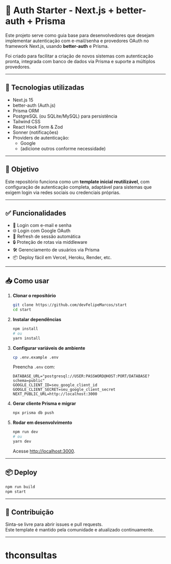 # 🔐 Auth Starter - Next.js + better-auth + Prisma

Este projeto serve como guia base para desenvolvedores que desejam implementar autenticação com e-mail/senha e provedores OAuth no framework Next.js, usando **better-auth** e Prisma.

Foi criado para facilitar a criação de novos sistemas com autenticação pronta, integrada com banco de dados via Prisma e suporte a múltiplos provedores.

---

## 🚀 Tecnologias utilizadas

- Next.js 15
- better-auth (Auth.js)
- Prisma ORM
- PostgreSQL (ou SQLite/MySQL) para persistência
- Tailwind CSS
- React Hook Form & Zod
- Sonner (notificações)
- Providers de autenticação:
  - Google
  - (adicione outros conforme necessidade)

---

## 🧠 Objetivo

Este repositório funciona como um **template inicial reutilizável**, com configuração de autenticação completa, adaptável para sistemas que exigem login via redes sociais ou credenciais próprias.

---

## ✅ Funcionalidades

- 🔑 Login com e-mail e senha
- 🌐 Login com Google OAuth
- 🔄 Refresh de sessão automática
- 🔒 Proteção de rotas via middleware
- 🛠️ Gerenciamento de usuários via Prisma
- 📦 Deploy fácil em Vercel, Heroku, Render, etc.

---

## 📥 Como usar

1. **Clonar o repositório**

   ```bash
   git clone https://github.com/devFelipeMarcos/start
   cd start
   ```

2. **Instalar dependências**

   ```bash
   npm install
   # ou
   yarn install
   ```

3. **Configurar variáveis de ambiente**

   ```bash
   cp .env.example .env
   ```

   Preencha `.env` com:

   ```
   DATABASE_URL="postgresql://USER:PASSWORD@HOST:PORT/DATABASE?schema=public"
   GOOGLE_CLIENT_ID=seu_google_client_id
   GOOGLE_CLIENT_SECRET=seu_google_client_secret
   NEXT_PUBLIC_URL=http://localhost:3000
   ```

4. **Gerar cliente Prisma e migrar**

   ```bash
   npx prisma db push
   ```

5. **Rodar em desenvolvimento**
   ```bash
   npm run dev
   # ou
   yarn dev
   ```
   Acesse [http://localhost:3000](http://localhost:3000).

---

## 📦 Deploy

```bash
npm run build
npm start
```

---

## 🤝 Contribuição

Sinta-se livre para abrir issues e pull requests.  
Este template é mantido pela comunidade e atualizado continuamente.

---


# thconsultas
